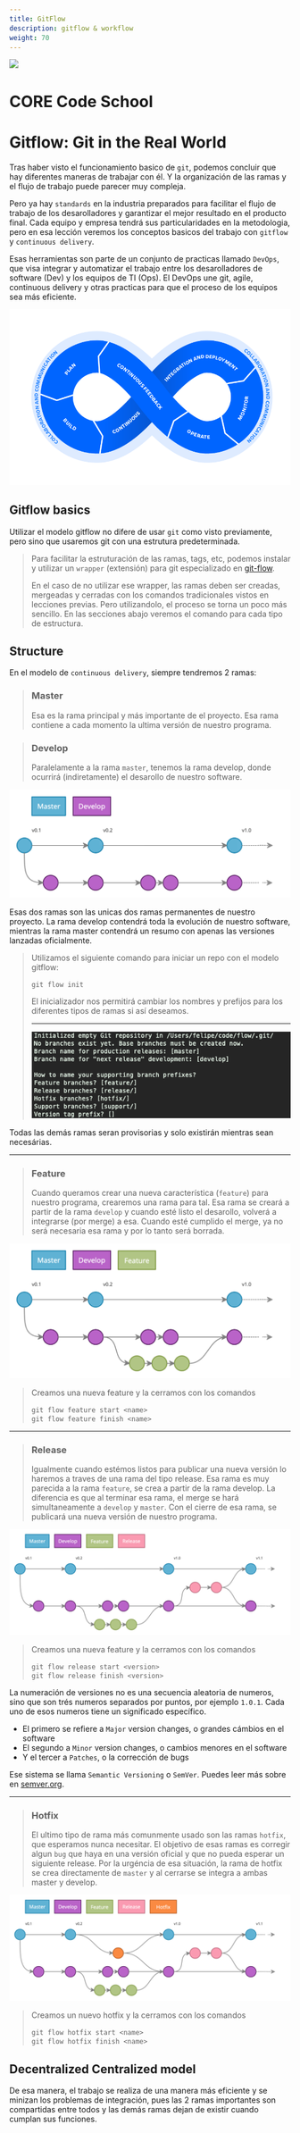 ```yaml
---
title: GitFlow
description: gitflow & workflow
weight: 70
---
```

<img src="https://api.brandy.run/core/logo" width="80"/>

# CORE Code School

# Gitflow: Git in the Real World

Tras haber visto el funcionamiento basico de `git`, podemos concluir que hay diferentes maneras de trabajar con él. Y la organización de las ramas y el flujo de trabajo puede parecer muy compleja.

Pero ya hay `standards` en la industria preparados para facilitar el flujo de trabajo de los desarolladores y garantizar el mejor resultado en el producto final. Cada equipo y empresa tendrá sus particularidades en la metodologia, pero en esa lección veremos los conceptos basicos del trabajo con `gitflow` y `continuous delivery`.

Esas herramientas son parte de un conjunto de practicas llamado `DevOps`, que visa integrar y automatizar el trabajo entre los desarolladores de software (Dev) y los equipos de TI (Ops). El DevOps une git, agile, continuous delivery y otras practicas para que el proceso de los equipos sea más eficiente.

![DevOps](img/devops.png)

## Gitflow basics

Utilizar el modelo gitflow no difere de usar `git` como visto previamente, pero sino que usaremos git con una estrutura predeterminada.

> Para facilitar la estruturación de las ramas, tags, etc, podemos instalar y utilizar un `wrapper` (extensión) para git especializado en [git-flow](https://github.com/nvie/gitflow/wiki/Installation).
>
>En el caso de no utilizar ese wrapper, las ramas deben ser creadas, mergeadas y cerradas con los comandos tradicionales vistos en lecciones previas. Pero utilizandolo, el proceso se torna un poco más sencillo. En las secciones abajo veremos el comando para cada tipo de estructura.

## Structure
En el modelo de `continuous delivery`, siempre tendremos 2 ramas:

> ### Master
> Esa es la rama principal y más importante de el proyecto. Esa rama contiene a cada momento la ultima versión de nuestro programa.

> ### Develop
> Paralelamente a la rama `master`, tenemos la rama develop, donde ocurrirá (indiretamente) el desarollo de nuestro software.

![Basic Continuous Delivery Branches](img/cd_branches.png)

Esas dos ramas son las unicas dos ramas permanentes de nuestro proyecto. La rama develop contendrá toda la evolución de nuestro software, mientras la rama master contendrá un resumo con apenas las versiones lanzadas oficialmente.

> Utilizamos el siguiente comando para iniciar un repo con el modelo gitflow:
>```shell
>git flow init
>```
> El inicializador nos permitirá cambiar los nombres y prefijos para los diferentes tipos de ramas si así deseamos.
>
> ---
>
> ![Gitflow init](img/flow_init.png)

Todas las demás ramas seran provisorias y solo existirán mientras sean necesárias.

---

> ### Feature
> Cuando queramos crear una nueva característica (`feature`) para nuestro programa, crearemos una rama para tal. Esa rama se creará a partir de la rama `develop` y cuando esté listo el desarollo, volverá a integrarse (por merge) a esa. Cuando esté cumplido el merge, ya no será necesaria esa rama y por lo tanto será borrada.

![Feature Branch](img/cd_feature.png)

> Creamos una nueva feature y la cerramos con los comandos
>```shell
>git flow feature start <name>
>git flow feature finish <name>
>```

---

> ### Release
> Igualmente cuando estémos listos para publicar una nueva versión lo haremos a traves de una rama del tipo release. Esa rama es muy parecida a la rama `feature`, se crea a partir de la rama develop. La diferencia es que al terminar esa rama, el merge se hará simultaneamente a `develop` y `master`. Con el cierre de esa rama, se publicará una nueva versión de nuestro programa.

![Release Branch](img/cd_release.png)

> Creamos una nueva feature y la cerramos con los comandos
>```shell
>git flow release start <version>
>git flow release finish <version>
>```

La numeración de versiones no es una secuencia aleatoria de numeros, sino que son trés numeros separados por puntos, por ejemplo `1.0.1`. Cada uno de esos numeros tiene un significado específico. 

- El primero se refiere a `Major` version changes, o grandes cámbios en el software
- El segundo a `Minor` version changes, o cambios menores en el software
- Y el tercer a `Patches`, o la corrección de bugs

Ese sistema se llama `Semantic Versioning` o `SemVer`. Puedes leer más sobre en [semver.org](https://semver.org/).

---

> ### Hotfix
> El ultimo tipo de rama más comunmente usado son las ramas `hotfix`, que esperamos nunca necesitar. El objetivo de esas ramas es corregir algun `bug` que haya en una versión oficial y que no pueda esperar un siguiente release. Por la urgéncia de esa situación, la rama de hotfix se crea directamente de `master` y al cerrarse se integra a ambas master y develop.

![Release Branch](img/cd_hotfix.png)

> Creamos un nuevo hotfix y la cerramos con los comandos
>```shell
>git flow hotfix start <name>
>git flow hotfix finish <name>
>```

## Decentralized Centralized model
De esa manera, el trabajo se realiza de una manera más eficiente y se minizan los problemas de integración, pues las 2 ramas importantes son compartidas entre todos y las demás ramas dejan de existir cuando cumplan sus funciones.